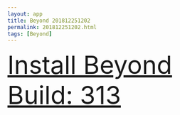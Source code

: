 ```yaml
---
layout: app
title: Beyond 201812251202
permalink: 201812251202.html
tags: [Beyond]
---
```

<div class="pure-g">
    <div class="pure-u-1-1" style="font-size: 4em">
        <a class="pure-button-primary" href="itms-services://?action=download-manifest&url=https%3A%2F%2Flitsungyisigono.github.io%2FTestScript%2Fmanifests%2F201812251202.plist"><i class="fa fa-download" aria-hidden="true"></i>Install Beyond Build: 313</a>
    </div>
</div>